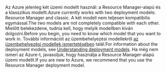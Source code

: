 <span data-ttu-id="a33fa-101">Az Azure jelenleg két üzemi modellt használ: a Resource Manager-alapú és a klasszikus modellt.</span><span class="sxs-lookup"><span data-stu-id="a33fa-101">Azure currently works with two deployment models: Resource Manager and classic.</span></span> <span data-ttu-id="a33fa-102">A két modell nem teljesen kompatibilis egymással.</span><span class="sxs-lookup"><span data-stu-id="a33fa-102">The two models are not completely compatible with each other.</span></span> <span data-ttu-id="a33fa-103">Mielőtt belekezdene, tudnia kell, hogy melyik modellben kíván dolgozni.</span><span class="sxs-lookup"><span data-stu-id="a33fa-103">Before you begin, you need to know which model that you want to work in.</span></span> <span data-ttu-id="a33fa-104">További információt az üzembehelyezési modellekről [az üzembehelyezési modellek ismertetésében](../articles/resource-manager-deployment-model.md) talál.</span><span class="sxs-lookup"><span data-stu-id="a33fa-104">For information about the deployment models, see [Understanding deployment models](../articles/resource-manager-deployment-model.md).</span></span> <span data-ttu-id="a33fa-105">Ha még nem ismeri az Azure-t, javasoljuk, hogy használja a Resource Manager-alapú üzemi modellt.</span><span class="sxs-lookup"><span data-stu-id="a33fa-105">If you are new to Azure, we recommend that you use the Resource Manager deployment model.</span></span>
